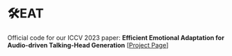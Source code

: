 # 🛠️EAT
Official code for our ICCV 2023 paper:
**Efficient Emotional Adaptation for Audio-driven Talking-Head Generation**
[[Project Page](https://yuangan.github.io/eat/)]



